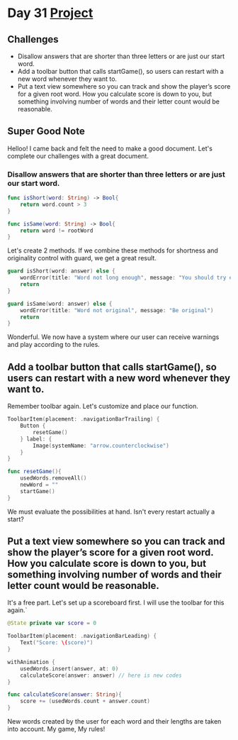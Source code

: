 # Day 31 <a href="https://github.com/devmehmetates/365-day-of-code/tree/main/SwiftUI/Projects/World%20Scramble/World%20Scramble"> Project </a>

## Challenges

+ Disallow answers that are shorter than three letters or are just our start word.
+ Add a toolbar button that calls startGame(), so users can restart with a new word whenever they want to.
+ Put a text view somewhere so you can track and show the player’s score for a given root word. How you calculate score is down to you, but something involving number of words and their letter count would be reasonable.

## Super Good Note 
Helloo! I came back and felt the need to make a good document. Let's complete our challenges with a great document.

### Disallow answers that are shorter than three letters or are just our start word.
```swift
func isShort(word: String) -> Bool{
    return word.count > 3
}

func isSame(word: String) -> Bool{
    return word != rootWord
}
```
Let's create 2 methods. If we combine these methods for shortness and originality control with guard, we get a great result.
```swift
guard isShort(word: answer) else {
    wordError(title: "Word not long enough", message: "You should try entering longer texts")
    return
}

guard isSame(word: answer) else {
    wordError(title: "Word not original", message: "Be original")
    return
}
```
Wonderful. We now have a system where our user can receive warnings and play according to the rules.

## Add a toolbar button that calls startGame(), so users can restart with a new word whenever they want to.
Remember toolbar again. Let's customize and place our function.
```swift
ToolbarItem(placement: .navigationBarTrailing) {
    Button {
        resetGame()
    } label: {
        Image(systemName: "arrow.counterclockwise")
    }
}
```
```swift
func resetGame(){
    usedWords.removeAll()
    newWord = ""
    startGame()
}
```
We must evaluate the possibilities at hand. Isn't every restart actually a start?

## Put a text view somewhere so you can track and show the player’s score for a given root word. How you calculate score is down to you, but something involving number of words and their letter count would be reasonable.

It's a free part. Let's set up a scoreboard first. I will use the toolbar for this again.`
```swift
@State private var score = 0

ToolbarItem(placement: .navigationBarLeading) {
    Text("Score: \(score)")
}
```

```swift
withAnimation {
    usedWords.insert(answer, at: 0)
    calculateScore(answer: answer) // here is new codes
}

func calculateScore(answer: String){
    score += (usedWords.count + answer.count)
}
```
New words created by the user for each word and their lengths are taken into account. My game, My rules!
